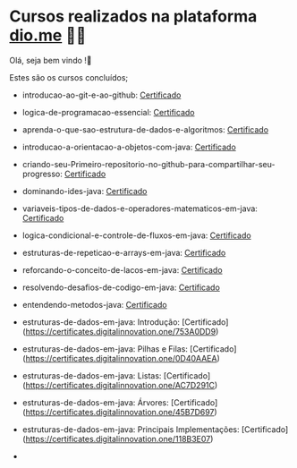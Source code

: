 # Cursos realizados na plataforma [dio.me](https://www.dio.me/) :man_student:	
Olá, seja bem vindo !:wave:

Estes são os cursos concluídos;	

- introducao-ao-git-e-ao-github: [Certificado](https://certificates.digitalinnovation.one/9A107285)

- logica-de-programacao-essencial: [Certificado](https://certificates.digitalinnovation.one/1BCDB2CD)

- aprenda-o-que-sao-estrutura-de-dados-e-algoritmos: [Certificado](https://certificates.digitalinnovation.one/A229FDFD)

- introducao-a-orientacao-a-objetos-com-java: [Certificado](https://certificates.digitalinnovation.one/891DEE81)

- criando-seu-Primeiro-repositorio-no-github-para-compartilhar-seu-progresso: [Certificado](https://certificates.digitalinnovation.one/E356DCB4)

- dominando-ides-java: [Certificado](https://certificates.digitalinnovation.one/095F8ABF)

- variaveis-tipos-de-dados-e-operadores-matematicos-em-java: [Certificado](https://certificates.digitalinnovation.one/607B921B)

- logica-condicional-e-controle-de-fluxos-em-java: [Certificado](https://certificates.digitalinnovation.one/2BD79C10)

- estruturas-de-repeticao-e-arrays-em-java: [Certificado](https://certificates.digitalinnovation.one/771F006F)

- reforcando-o-conceito-de-lacos-em-java: [Certificado](https://certificates.digitalinnovation.one/B251DE4D)

- resolvendo-desafios-de-codigo-em-java: [Certificado](https://certificates.digitalinnovation.one/AD94E9D3)

- entendendo-metodos-java: [Certificado](https://certificates.digitalinnovation.one/D27CA8C6)

- estruturas-de-dados-em-java: Introdução: [Certificado] (https://certificates.digitalinnovation.one/753A0DD9)

- estruturas-de-dados-em-java: Pilhas e Filas: [Certificado] (https://certificates.digitalinnovation.one/0D40AAEA)

- estruturas-de-dados-em-java: Listas: [Certificado] (https://certificates.digitalinnovation.one/AC7D291C)

- estruturas-de-dados-em-java: Árvores: [Certificado] (https://certificates.digitalinnovation.one/45B7D697)

-  estruturas-de-dados-em-java: Principais Implementações: [Certificado] (https://certificates.digitalinnovation.one/118B3E07)

-  




  
